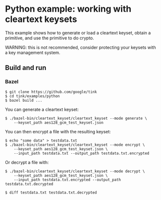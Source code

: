 # Python example: working with cleartext keysets

This example shows how to generate or load a cleartext keyset, obtain a
primitive, and use the primitive to do crypto.

WARNING: this is not recommended, consider protecting your keysets with a key
management system.

## Build and run

### Bazel

```shell
$ git clone https://github.com/google/tink
$ cd tink/examples/python
$ bazel build ...
```

You can generate a cleartext keyset:

```shell
$ ./bazel-bin/cleartext_keyset/cleartext_keyset --mode generate \
    --keyset_path aes128_gcm_test_keyset.json
```

You can then encrypt a file with the resulting keyset:

```shell
$ echo "some data" > testdata.txt
$ ./bazel-bin/cleartext_keyset/cleartext_keyset --mode encrypt \
    --keyset_path aes128_gcm_test_keyset.json \
    --input_path testdata.txt --output_path testdata.txt.encrypted
```

Or decrypt a file with:

```shell
$ ./bazel-bin/cleartext_keyset/cleartext_keyset --mode decrypt \
    --keyset_path aes128_gcm_test_keyset.json \
    --input_path testdata.txt.encrypted --output_path testdata.txt.decrypted

$ diff testdata.txt testdata.txt.decrypted
```
